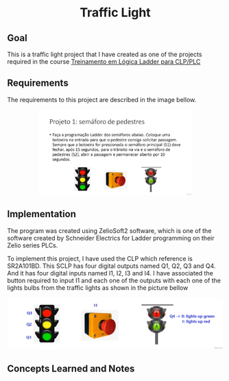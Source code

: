 # <p align="center">  Traffic Light</p>


## Goal

This is a traffic light project that I have created as one of the projects required in the course [Treinamento em Lógica Ladder para CLP/PLC](https://www.udemy.com/course/treinamento-em-logica-ladder-para-plc/)



## Requirements 

The requirements to this project are described in the image bellow. 

<p align="center">
<img src="images/requirements.png"  alt="Requirements" height="200px align="left" />
</p>

## Implementation 

The program was created using ZelioSoft2 software, which is one of the software created by Schneider Electrics for Ladder programming on their Zelio series PLCs.

To implement this project, I have used the CLP which reference is SR2A101BD. This SCLP has four digital outputs named Q1, Q2, Q3 and Q4. And it has four digital inputs named I1, I2, I3 and I4. I have associated the button required to input I1 and each one of the outputs with each one of the lights bulbs from the traffic lights as shown in the picture bellow

<p align="center">
<img src="images/outputs_and_light_bulbs.png"  alt="Requirements" height="auto align="left" />
</p>

## Concepts Learned and Notes


